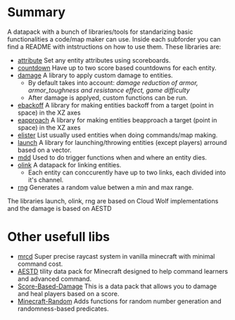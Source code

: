 # Summary

A datapack with a bunch of libraries/tools for standarizing basic functionalities a code/map maker can use. Inside each subforder you can find a README with intstructions on how to use them. These libraries are:

 - [attribute](https://github.com/mattcarter11/YouKnowWhen-lib/tree/main/data/attribute) Set any entity attributes using scoreboards.
 - [countdown](https://github.com/mattcarter11/YouKnowWhen-lib/tree/main/data/countdown) Have up to two score based countdowns for each entity.
 - [damage](https://github.com/mattcarter11/YouKnowWhen-lib/tree/main/data/damage) A library to apply custom damage to entities.
    - By default takes into account: *damage reduction of armor, armor_toughness and resistance effect, game difficulty*
    - After damage is applyed, custom functions can be run.
 - [ebackoff](https://github.com/mattcarter11/YouKnowWhen-lib/tree/main/data/ebackoff) A library for making entities backoff from a target (point in space) in the XZ axes
 - [eapproach](https://github.com/mattcarter11/YouKnowWhen-lib/tree/main/data/eapproach) A library for making entities beapproach a target (point in space) in the XZ axes
 - [elister](https://github.com/mattcarter11/YouKnowWhen-lib/tree/main/data/elister) List usually used entities when doing commands/map making.
 - [launch](https://github.com/mattcarter11/YouKnowWhen-lib/tree/main/data/launch) A library for launching/throwing entities (except players) arround based on a vector.
 - [mdd](https://github.com/mattcarter11/YouKnowWhen-lib/tree/main/data/mdd) Used to do trigger functions when and where an entity dies. 
 - [olink](https://github.com/mattcarter11/YouKnowWhen-lib/tree/main/data/olink) A datapack for linking entities. 
    - Each entity can conccurently have up to two links, each divided into it's channel.
 - [rng](https://github.com/mattcarter11/YouKnowWhen-lib/tree/main/data/rng) Generates a random value betwen a min and max range.

The libraries launch, olink, rng are based on Cloud Wolf implementations and the damage is based on AESTD

# Other usefull libs

 - [mrcd](https://github.com/K-bai/Minecraft-Ray-Collision-Detector) Super precise raycast system in vanilla minecraft with minimal command cost.
 - [AESTD](https://github.com/Aeldrion/AESTD) tility data pack for Minecraft designed to help command learners and advanced command.
 - [Score-Based-Damage](https://github.com/ErrorCraft/Score-Based-Damage) This is a data pack that allows you to damage and heal players based on a score.
 - [Minecraft-Random](https://github.com/Aeldrion/Minecraft-Random) Adds functions for random number generation and randomness-based predicates.